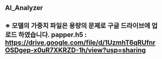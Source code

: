 ## AI_Analyzer
※ 모델의 가중치 파일은 용량의 문제로 구글 드라이브에 업로드 하였습니다.
papper.h5 : https://drive.google.com/file/d/1UzmhT6qRUfnrOSDgep-x0uR7XKRZD-1h/view?usp=sharing
-----
